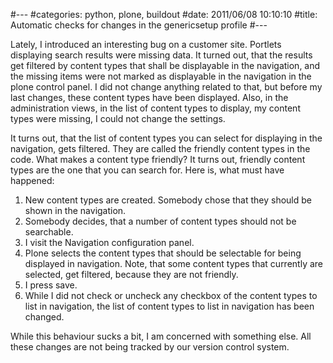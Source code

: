 #---
#categories: python, plone, buildout
#date: 2011/06/08 10:10:10
#title: Automatic checks for changes in the genericsetup profile
#---

Lately, I introduced an interesting bug on a customer site. Portlets
displaying search results were missing data. It turned out, that
the results get filtered by content types that shall be displayable in
the navigation, and the missing items were not marked as displayable
in the navigation in the plone control panel. I did not change
anything related to that, but before my last changes, these content
types have been displayed. Also, in the administration views, in the
list of content types to display, my content types were missing, I
could not change the settings.

It turns out, that the list of content types you can select for
displaying in the navigation, gets filtered. They are called the
friendly content types in the code. What makes a content type
friendly? It turns out, friendly content types are the one that you
can search for. Here is, what must have happened:

1.  New content types are created. Somebody chose that they should be
shown in the navigation.
2.  Somebody decides, that a number of content types should not be
searchable.
3.  I visit the Navigation configuration panel.
4.  Plone selects the content types that should be selectable for
being displayed in navigation. Note, that some content types that
currently are selected, get filtered, because they are not friendly.
5.  I press save.
6.  While I did not check or uncheck any checkbox of the content types
to list in navigation, the list of content types to list in navigation
has been changed.

While this behaviour sucks a bit, I am concerned with something else.
All these changes are not being tracked by our version control system.

